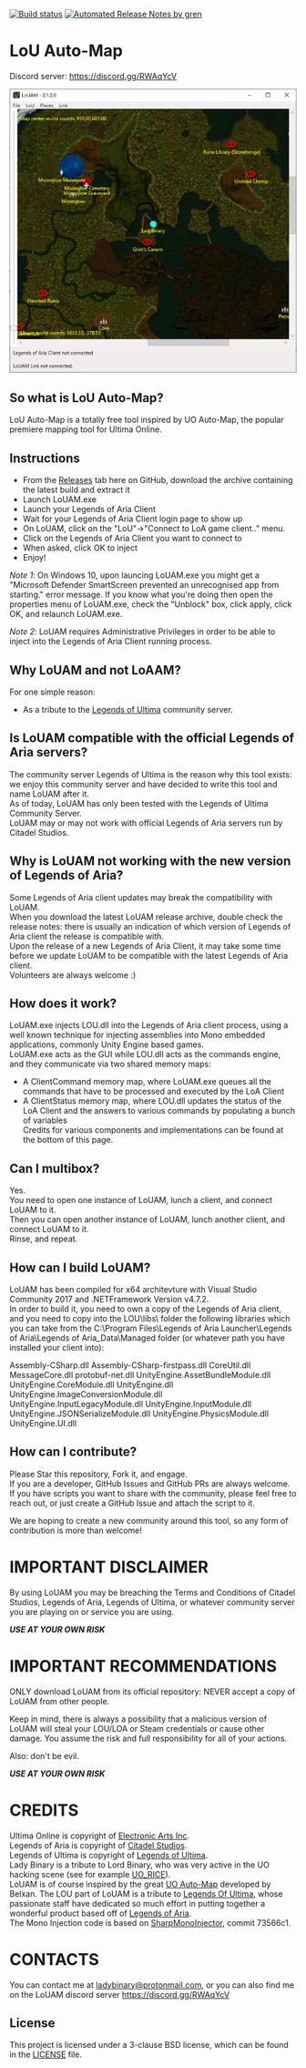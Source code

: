 [![Build status](https://ci.appveyor.com/api/projects/status/lhchmicmqqsasv9u?svg=true)](https://ci.appveyor.com/project/Lady-Binary/louam) [![Automated Release Notes by gren](https://img.shields.io/badge/%F0%9F%A4%96-release%20notes-00B2EE.svg)](https://github-tools.github.io/github-release-notes/)

# LoU Auto-Map

Discord server: https://discord.gg/RWAqYcV

![LoUAM Screenshot](Screenshot.png?raw=true "LoUAM Screenshot")

## So what is LoU Auto-Map?

LoU Auto-Map is a totally free tool inspired by UO Auto-Map, the popular premiere mapping tool for Ultima Online. 

## Instructions

- From the [Releases](https://github.com/Lady-Binary/LoUAM/releases) tab here on GitHub, download the archive containing the latest build and extract it
- Launch LoUAM.exe
- Launch your Legends of Aria Client
- Wait for your Legends of Aria Client login page to show up
- On LoUAM, click on the "LoU"->"Connect to LoA game client.." menu.
- Click on the Legends of Aria Client you want to connect to
- When asked, click OK to inject
- Enjoy!

*Note 1*: On Windows 10, upon launcing LoUAM.exe you might get a "Microsoft Defender SmartScreen prevented an unrecognised app from starting." error message. If you know what you're doing then open the properties menu of LoUAM.exe, check the "Unblock" box, click apply, click OK, and relaunch LoUAM.exe.  

*Note 2*: LoUAM requires Administrative Privileges in order to be able to inject into the Legends of Aria Client running process.  

## Why LoUAM and not LoAAM?

For one simple reason:  
- As a tribute to the [Legends of Ultima](https://www.legendsofultima.online/) community server.    

## Is LoUAM compatible with the official Legends of Aria servers?

The community server Legends of Ultima is the reason why this tool exists: we enjoy this community server and have decided to write this tool and name LoUAM after it.  
As of today, LoUAM has only been tested with the Legends of Ultima Community Server.  
LoUAM may or may not work with official Legends of Aria servers run by Citadel Studios.  

## Why is LoUAM not working with the new version of Legends of Aria?

Some Legends of Aria client updates may break the compatibility with LoUAM.  
When you download the latest LoUAM release archive, double check the release notes: there is usually an indication of which version of Legends of Aria client the release is compatible with.  
Upon the release of a new Legends of Aria Client, it may take some time before we update LoUAM to be compatible with the latest Legends of Aria client.  
Volunteers are always welcome :)

## How does it work?

LoUAM.exe injects LOU.dll into the Legends of Aria client process, using a well known technique for injecting assemblies into Mono embedded applications, commonly Unity Engine based games.  
LoUAM.exe acts as the GUI while LOU.dll acts as the commands engine, and they communicate via two shared memory maps:  
- A ClientCommand memory map, where LoUAM.exe queues all the commands that have to be processed and executed by the LoA Client
- A ClientStatus memory map, where LOU.dll updates the status of the LoA Client and the answers to various commands by populating a bunch of variables  
Credits for various components and implementations can be found at the bottom of this page.  

## Can I multibox?

Yes.  
You need to open one instance of LoUAM, lunch a client, and connect LoUAM to it.  
Then you can open another instance of LoUAM, lunch another client, and connect LoUAM to it.  
Rinse, and repeat.  

## How can I build LoUAM?

LoUAM has been compiled for x64 architevture with Visual Studio Community 2017 and .NETFramework Version v4.7.2.  
In order to build it, you need to own a copy of the Legends of Aria client, and you need to copy into the LOU\libs\ folder the following libraries which you can take from the C:\Program Files\Legends of Aria Launcher\Legends of Aria\Legends of Aria_Data\Managed folder (or whatever path you have installed your client into):

Assembly-CSharp.dll
Assembly-CSharp-firstpass.dll
CoreUtil.dll
MessageCore.dll
protobuf-net.dll
UnityEngine.AssetBundleModule.dll
UnityEngine.CoreModule.dll
UnityEngine.dll
UnityEngine.ImageConversionModule.dll
UnityEngine.InputLegacyModule.dll
UnityEngine.InputModule.dll
UnityEngine.JSONSerializeModule.dll
UnityEngine.PhysicsModule.dll
UnityEngine.UI.dll

## How can I contribute?

Please Star this repository, Fork it, and engage.  
If you are a developer, GitHub Issues and GitHub PRs are always welcome.  
If you have scripts you want to share with the community, please feel free to reach out, or just create a GitHub Issue and attach the script to it.  

We are hoping to create a new community around this tool, so any form of contribution is more than welcome!

# IMPORTANT DISCLAIMER

By using LoUAM you may be breaching the Terms and Conditions of Citadel Studios, Legends of Aria, Legends of Ultima, or whatever community server you are playing on or service you are using.

***USE AT YOUR OWN RISK***

# IMPORTANT RECOMMENDATIONS

ONLY download LoUAM from its official repository: NEVER accept a copy of LoUAM from other people.  

Keep in mind, there is always a possibility that a malicious version of LoUAM will steal your LOU/LOA or Steam credentials or cause other damage. You assume the risk and full responsibility for all of your actions.  

Also: don't be evil.

***USE AT YOUR OWN RISK***

# CREDITS

Ultima Online is copyright of [Electronic Arts Inc](https://uo.com/).  
Legends of Aria is copyright of [Citadel Studios](https://citadelstudios.net/).  
Legends of Ultima is copyright of [Legends of Ultima](https://www.legendsofultima.online/).  
Lady Binary is a tribute to Lord Binary, who was very active in the UO hacking scene (see for example [UO_RICE](https://github.com/necr0potenc3/UO_RICE)).  
LoUAM is of course inspired by the great [UO Auto-Map](https://uoam.net/) developed by Belxan.
The LOU part of LoUAM is a tribute to [Legends Of Ultima](https://www.legendsofultima.online/), whose passionate staff have dedicated so much effort in putting together a wonderful product based off of [Legends of Aria](https://www.legendsofaria.com/).  
The Mono Injection code is based on [SharpMonoInjector](https://github.com/warbler/SharpMonoInjector), commit 73566c1.  

# CONTACTS

You can contact me at ladybinary@protonmail.com, or you can also find me on the LoUAM discord server https://discord.gg/RWAqYcV

License
-------

This project is licensed under a 3-clause BSD license, which can be found in the [LICENSE](LICENSE) file.  
